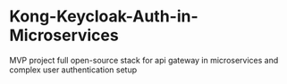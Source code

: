 # Kong-Keycloak-Auth-in-Microservices
MVP project full open-source stack for api gateway in microservices and complex user authentication setup
